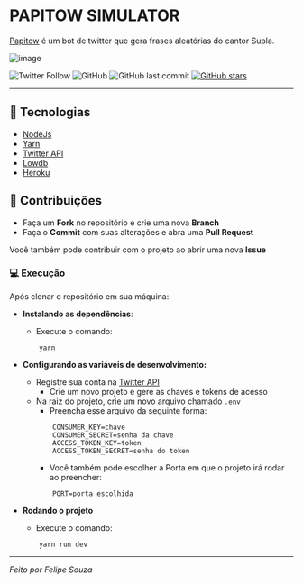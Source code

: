 # PAPITOW SIMULATOR

[Papitow](https://twitter.com/PapitowBot) é um bot de twitter que gera frases aleatórias do cantor Supla.

![image](https://user-images.githubusercontent.com/55006796/102719814-05543400-42cf-11eb-8823-096f65133e8d.png)

![Twitter Follow](https://img.shields.io/twitter/follow/papitowbot) ![GitHub](https://img.shields.io/github/license/felipelsouza/papitow-twitter-bot) ![GitHub last commit](https://img.shields.io/github/last-commit/felipelsouza/papitow-twitter-bot) [![GitHub stars](https://img.shields.io/github/stars/felipelsouza/papitow-twitter-bot)](https://github.com/felipelsouza/papitow-twitter-bot/stargazers)

---

## 🚀 Tecnologias

- [NodeJs](https://nodejs.org/en/)
- [Yarn](https://yarnpkg.com/)
- [Twitter API](https://developer.twitter.com/en/docs/twitter-api)
- [Lowdb](https://github.com/typicode/lowdb)
- [Heroku](https://www.heroku.com/)

## 🌱 Contribuições

- Faça um **Fork** no repositório e crie uma nova **Branch**
- Faça o **Commit** com suas alterações e abra uma **Pull Request**

Você também pode contribuir com o projeto ao abrir uma nova **Issue**

### 💻 Execução

Após clonar o repositório em sua máquina:

- **Instalando as dependências**:

  - Execute o comando:

  ```
      yarn
  ```

- **Configurando as variáveis de desenvolvimento:**

  - Registre sua conta na [Twitter API](https://developer.twitter.com/en/docs/twitter-api)
    - Crie um novo projeto e gere as chaves e tokens de acesso
  - Na raiz do projeto, crie um novo arquivo chamado `.env`
    - Preencha esse arquivo da seguinte forma:
    ```
        CONSUMER_KEY=chave
        CONSUMER_SECRET=senha da chave
        ACCESS_TOKEN_KEY=token
        ACCESS_TOKEN_SECRET=senha do token
    ```
    - Você também pode escolher a Porta em que o projeto irá rodar ao preencher:
    ```
        PORT=porta escolhida
    ```

- **Rodando o projeto**
  - Execute o comando:
  ```
      yarn run dev
  ```

---

_Feito por Felipe Souza_

